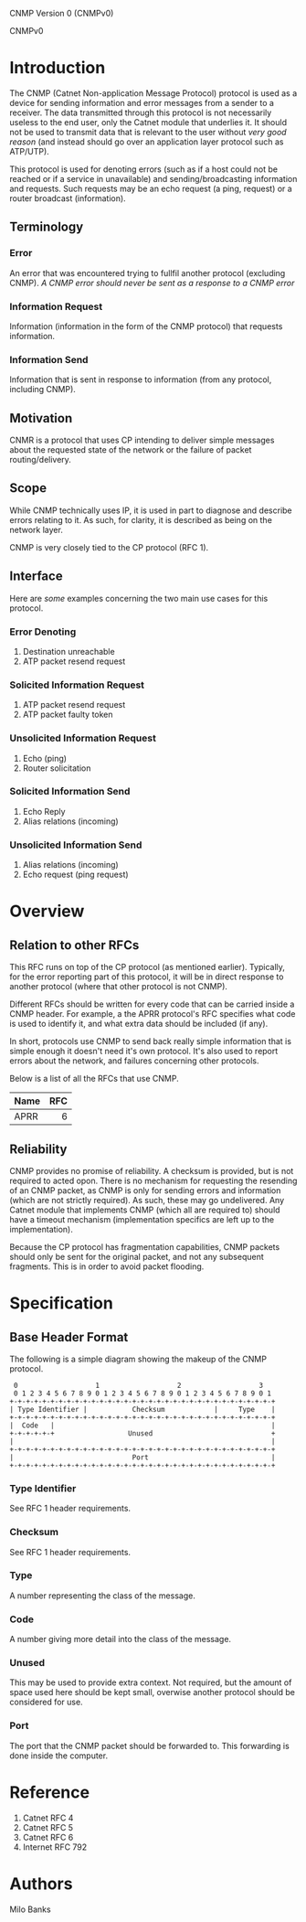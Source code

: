 CNMP Version 0 (CNMPv0)

CNMPv0

# Introduction
The CNMP (Catnet Non-application Message Protocol) protocol is used as a device for sending information and error messages from a sender to a receiver. The data transmitted through this protocol is not necessarily useless to the end user, only the Catnet module that underlies it. It should not be used to transmit data that is relevant to the user without *very good reason* (and instead should go over an application layer protocol such as ATP/UTP).

This protocol is used for denoting errors (such as if a host could not be reached or if a service in unavailable) and sending/broadcasting information and requests. Such requests may be an echo request (a ping, request) or a router broadcast (information).

## Terminology

### Error
An error that was encountered trying to fullfil another protocol (excluding CNMP). *A CNMP error should never be sent as a response to a CNMP error*

### Information Request
Information (information in the form of the CNMP protocol) that requests information.

### Information Send
Information that is sent in response to information (from any protocol, including CNMP).

## Motivation
CNMR is a protocol that uses CP intending to deliver simple messages about the requested state of the network or the failure of packet routing/delivery.

## Scope
While CNMP technically uses IP, it is used in part to diagnose and describe errors relating to it. As such, for clarity, it is described as being on the network layer.

CNMP is very closely tied to the CP protocol (RFC 1).

## Interface
Here are *some* examples concerning the two main use cases for this protocol.

### Error Denoting

1. Destination unreachable
2. ATP packet resend request

### Solicited Information Request

1. ATP packet resend request
2. ATP packet faulty token

### Unsolicited Information Request

1. Echo (ping)
2. Router solicitation

### Solicited Information Send

1. Echo Reply
2. Alias relations (incoming)

### Unsolicited Information Send

1. Alias relations (incoming)
2. Echo request (ping request)

# Overview

## Relation to other RFCs

This RFC runs on top of the CP protocol (as mentioned earlier). Typically, for the error reporting part of this protocol, it will be in direct response to another protocol (where that other protocol is not CNMP).

Different RFCs should be written for every code that can be carried inside a CNMP header. For example, a the APRR protocol's RFC specifies what code is used to identify it, and what extra data should be included (if any).

In short, protocols use CNMP to send back really simple information that is simple enough it doesn't need it's own protocol. It's also used to report errors about the network, and failures concerning other protocols.

Below is a list of all the RFCs that use CNMP.

| Name | RFC |
| :--- | --: |
| APRR | 6   |

## Reliability

CNMP provides no promise of reliability. A checksum is provided, but is not required to acted opon. There is no mechanism for requesting the resending of an CNMP packet, as CNMP is only for sending errors and information (which are not strictly required). As such, these may go undelivered. Any Catnet module that implements CNMP (which all are required to) should have a timeout mechanism (implementation specifics are left up to the implementation).

Because the CP protocol has fragmentation capabilities, CNMP packets should only be sent for the original packet, and not any subsequent fragments. This is in order to avoid packet flooding.

# Specification

## Base Header Format
The following is a simple diagram showing the makeup of the CNMP protocol.

~~~
 0                   1                   2                   3
 0 1 2 3 4 5 6 7 8 9 0 1 2 3 4 5 6 7 8 9 0 1 2 3 4 5 6 7 8 9 0 1
+-+-+-+-+-+-+-+-+-+-+-+-+-+-+-+-+-+-+-+-+-+-+-+-+-+-+-+-+-+-+-+-+
| Type Identifier |           Checksum            |     Type    |
+-+-+-+-+-+-+-+-+-+-+-+-+-+-+-+-+-+-+-+-+-+-+-+-+-+-+-+-+-+-+-+-+
|  Code   |                                                     |
+-+-+-+-+-+                  Unused                             +
|                                                               |
+-+-+-+-+-+-+-+-+-+-+-+-+-+-+-+-+-+-+-+-+-+-+-+-+-+-+-+-+-+-+-+-+
|                             Port                              |
+-+-+-+-+-+-+-+-+-+-+-+-+-+-+-+-+-+-+-+-+-+-+-+-+-+-+-+-+-+-+-+-+
~~~

### Type Identifier
See RFC 1 header requirements.

### Checksum
See RFC 1 header requirements.

### Type
A number representing the class of the message.

### Code
A number giving more detail into the class of the message.

### Unused
This may be used to provide extra context. Not required, but the amount of space used here should be kept small, overwise another protocol should be considered for use.

### Port
The port that the CNMP packet should be forwarded to. This forwarding is done inside the computer.

# Reference

1. Catnet RFC 4
2. Catnet RFC 5
3. Catnet RFC 6
4. Internet RFC 792

# Authors
Milo Banks
